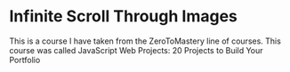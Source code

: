 # Infinite Scroll Through Images
This is a course I have taken from the ZeroToMastery line of courses. This course was called JavaScript Web Projects: 20 Projects to Build Your Portfolio
